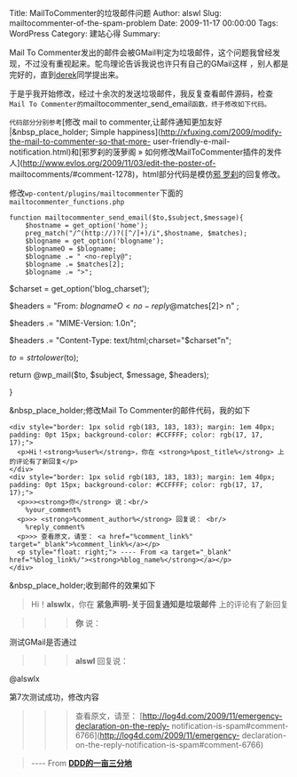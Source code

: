 Title: MailToCommenter的垃圾邮件问题
Author: alswl
Slug: mailtocommenter-of-the-spam-problem
Date: 2009-11-17 00:00:00
Tags: WordPress
Category: 建站心得
Summary: 

Mail To Commenter发出的邮件会被GMail判定为垃圾邮件，这个问题我曾经发现，不过没有重视起来。鸵鸟理论告诉我说也许只有自己的GMail这样
，别人都是完好的，直到[derek](http://www.derekblog.cn/)同学提出来。

于是乎我开始修改，经过十余次的发送垃圾邮件，我反复查看邮件源码，检查`Mail To
Commenter的`mailtocommenter_send_email`函数，终于修改如下代码。`

`代码部分分别参考`[修改 mail to commenter,让邮件通知更加友好 |&nbsp_place_holder; Simple
happiness](http://xfuxing.com/2009/modify-the-mail-to-commenter-so-that-more-
user-friendly-e-mail-notification.html)和[邪罗刹的菠萝阁 »
如何修改MailToCommenter插件的发件人](http://www.evlos.org/2009/11/03/edit-the-poster-of-
mailtocomments/#comment-1278)，html部分代码是模仿[邪 罗刹](http://www.evlos.org/)的回复修改。

修改`wp-content/plugins/mailtocommenter`下面的`mailtocommenter_functions.php`

    
    
    function mailtocommenter_send_email($to,$subject,$message){
    	$hostname = get_option('home');
    	preg_match("/^(http://)?([^/]+)/i",$hostname, $matches);
    	$blogname = get_option('blogname');
    	$blognameO = $blogname;
    	$blogname .= " <no-reply@";
    	$blogname .= $matches[2];
    	$blogname .= ">";

$charset = get_option('blog_charset');

$headers = "From: $blognameO <no-reply@$matches[2]> n" ;

$headers .= "MIME-Version: 1.0n";

$headers .= "Content-Type: text/html;charset="$charset"n";

$to = strtolower($to);

return @wp_mail($to, $subject, $message, $headers);

}

&nbsp_place_holder;修改Mail To Commenter的邮件代码，我的如下

    
    
    <div style="border: 1px solid rgb(183, 183, 183); margin: 1em 40px; padding: 0pt 15px; background-color: #CCFFFF; color: rgb(17, 17, 17);">
      <p>Hi！<strong>%user%</strong>，你在 <strong>%post_title%</strong> 上的评论有了新回复</p>
    </div>
    <div style="border: 1px solid rgb(183, 183, 183); margin: 1em 40px; padding: 0pt 15px; background-color: #CCFFFF; color: rgb(17, 17, 17);">
      <p>>><strong>你</strong> 说：<br/>
        %your_comment%
      <p>>> <strong>%comment_author%</strong> 回复说： <br/>
        %reply_comment%
      <p>>> 查看原文，请至： <a href="%comment_link%" target="_blank">%comment_link%</a></p>
      <p style="float: right;"> ---- From <a target="_blank" href="%blog_link%/"><strong>%blog_name%</strong></a></p>
    </div>
    

&nbsp_place_holder;收到邮件的效果如下

> Hi！**alswlx**，你在 **紧急声明-关于回复通知是垃圾邮件** 上的评论有了新回复

>

> >>**你** 说：

测试GMail是否通过

>

> >> **alswl** 回复说：

@alswlx

第7次测试成功，修改内容

>

> >> 查看原文，请至： [http://log4d.com/2009/11/emergency-declaration-on-the-reply-
notification-is-spam#comment-6766](http://log4d.com/2009/11/emergency-
declaration-on-the-reply-notification-is-spam#comment-6766)

>

> ---- From [**DDD的一亩三分地**](http://log4d.com/)

